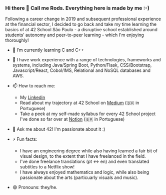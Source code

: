 ### Hi there 👋 Call me Rods. Everything here is made by me :-)

Following a career change in 2019 and subsequent professional experience at the financial sector, I decided to go back and take my time learning the basics of at 42 School São Paulo - a disruptive school established around students’ autonomy and peer-to-peer learning - which I'm enjoying thoroughly!

- 🌱 I’m currently learning C and C++
- :hammer: I have work experience with a range of technologies, frameworks and systems, including Java/Spring Boot, Python/Flask, CSS/Bootstrap, Javascript/React, Cobol/IMS, Relational and NoSQL databases and AWS.

- 📫 How to reach me:
  - My [Linkedin](https://www.linkedin.com/in/rodrigo-gregoldo)
  - Read about my trajectory at 42 School on [Medium](https://medium.com/@rodsmade) (:brazil: in Portuguese)
  - Take a peek at my self-made syllabus for every 42 School project I've done so far over at [Notion](https://rodsmade.notion.site/rodsmade/Acelera-42cursus-400c86d2e61242338b010c23c6930134) (:brazil: in Portuguese)

- 💬 Ask me about 42! I'm passionate about it :)

- ⚡ Fun facts:
  - I have an engineering degree while also having learned a fair bit of visual design, to the extent that I have freelanced in the field.
  - I've done freelance translations (pt <-> en) and even translated subtitles to a Netflix show!
  - I have always enjoyed mathematics and logic, while also being passionate about the arts (particuarly visuals and music).

- 😄 Pronouns: they/he.

<!--
**rodsmade/rodsmade** is a ✨ _special_ ✨ repository because its `README.md` (this file) appears on your GitHub profile.

Here are some ideas to get you started:

- 🔭 I’m currently working on ...
- 👯 I’m looking to collaborate on ...
- 🤔 I’m looking for help with ...
- 💬 Ask me about ...
- 😄 Pronouns: ...
- ⚡ Fun fact: ...
-->
